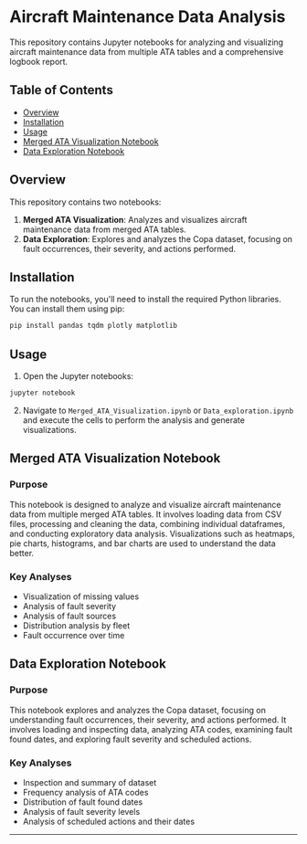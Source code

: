 # Aircraft Maintenance Data Analysis

This repository contains Jupyter notebooks for analyzing and visualizing aircraft maintenance data from multiple ATA tables and a comprehensive logbook report.

## Table of Contents
- [Overview](#overview)
- [Installation](#installation)
- [Usage](#usage)
- [Merged ATA Visualization Notebook](#merged-ata-visualization-notebook)
- [Data Exploration Notebook](#data-exploration-notebook)


## Overview

This repository contains two notebooks:
1. **Merged ATA Visualization**: Analyzes and visualizes aircraft maintenance data from merged ATA tables.
2. **Data Exploration**: Explores and analyzes the Copa dataset, focusing on fault occurrences, their severity, and actions performed.

## Installation

To run the notebooks, you'll need to install the required Python libraries. You can install them using pip:

```bash
pip install pandas tqdm plotly matplotlib
```

## Usage

1. Open the Jupyter notebooks:

```bash
jupyter notebook
```

2. Navigate to `Merged_ATA_Visualization.ipynb` or `Data_exploration.ipynb` and execute the cells to perform the analysis and generate visualizations.

## Merged ATA Visualization Notebook

### Purpose

This notebook is designed to analyze and visualize aircraft maintenance data from multiple merged ATA tables. It involves loading data from CSV files, processing and cleaning the data, combining individual dataframes, and conducting exploratory data analysis. Visualizations such as heatmaps, pie charts, histograms, and bar charts are used to understand the data better.

### Key Analyses

- Visualization of missing values
- Analysis of fault severity
- Analysis of fault sources
- Distribution analysis by fleet
- Fault occurrence over time

## Data Exploration Notebook

### Purpose

This notebook explores and analyzes the Copa dataset, focusing on understanding fault occurrences, their severity, and actions performed. It involves loading and inspecting data, analyzing ATA codes, examining fault found dates, and exploring fault severity and scheduled actions.

### Key Analyses

- Inspection and summary of dataset
- Frequency analysis of ATA codes
- Distribution of fault found dates
- Analysis of fault severity levels
- Analysis of scheduled actions and their dates

---
